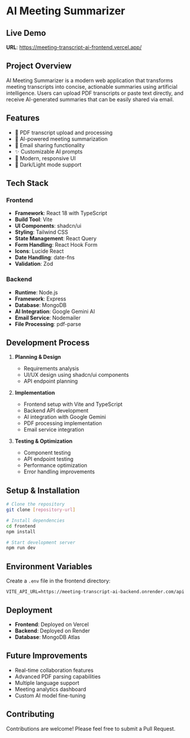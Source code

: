 # AI Meeting Summarizer

## Live Demo
**URL**: https://meeting-transcript-ai-frontend.vercel.app/

## Project Overview
AI Meeting Summarizer is a modern web application that transforms meeting transcripts into concise, actionable summaries using artificial intelligence. Users can upload PDF transcripts or paste text directly, and receive AI-generated summaries that can be easily shared via email.

## Features
- 📝 PDF transcript upload and processing
- 🤖 AI-powered meeting summarization
- 📧 Email sharing functionality
- ✨ Customizable AI prompts
- 🎨 Modern, responsive UI
- 🌙 Dark/Light mode support

## Tech Stack
### Frontend
- **Framework**: React 18 with TypeScript
- **Build Tool**: Vite
- **UI Components**: shadcn/ui
- **Styling**: Tailwind CSS
- **State Management**: React Query
- **Form Handling**: React Hook Form
- **Icons**: Lucide React
- **Date Handling**: date-fns
- **Validation**: Zod

### Backend
- **Runtime**: Node.js
- **Framework**: Express
- **Database**: MongoDB
- **AI Integration**: Google Gemini AI
- **Email Service**: Nodemailer
- **File Processing**: pdf-parse

## Development Process
1. **Planning & Design**
   - Requirements analysis
   - UI/UX design using shadcn/ui components
   - API endpoint planning

2. **Implementation**
   - Frontend setup with Vite and TypeScript
   - Backend API development
   - AI integration with Google Gemini
   - PDF processing implementation
   - Email service integration

3. **Testing & Optimization**
   - Component testing
   - API endpoint testing
   - Performance optimization
   - Error handling improvements

## Setup & Installation
```bash
# Clone the repository
git clone [repository-url]

# Install dependencies
cd frontend
npm install

# Start development server
npm run dev
```

## Environment Variables
Create a `.env` file in the frontend directory:
```properties
VITE_API_URL=https://meeting-transcript-ai-backend.onrender.com/api
```

## Deployment
- **Frontend**: Deployed on Vercel
- **Backend**: Deployed on Render
- **Database**: MongoDB Atlas

## Future Improvements
- Real-time collaboration features
- Advanced PDF parsing capabilities
- Multiple language support
- Meeting analytics dashboard
- Custom AI model fine-tuning

## Contributing
Contributions are welcome! Please feel free to submit a Pull Request.

